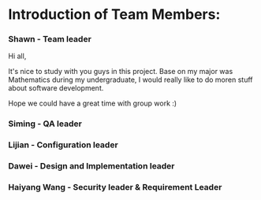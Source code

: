 # Introduction of Team Members: 


### Shawn - Team leader 


Hi all, 

It's nice to study with you guys in this project. Base on my major was Mathematics during my undergraduate, I would really like to do moren stuff about software development. 

Hope we could have a great time with group work :) 






### Siming  - QA leader

### Lijian - Configuration leader

### Dawei - Design and Implementation leader

### Haiyang Wang - Security leader & Requirement Leader


